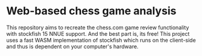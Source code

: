 # Web-based chess game analysis
This repository aims to recreate the chess.com game review functionality with stockfish 15 NNUE support. And the best part is, its free! This project uses a fast WASM implementation of stockfish which runs on the client-side and thus is dependent on your computer's hardware.